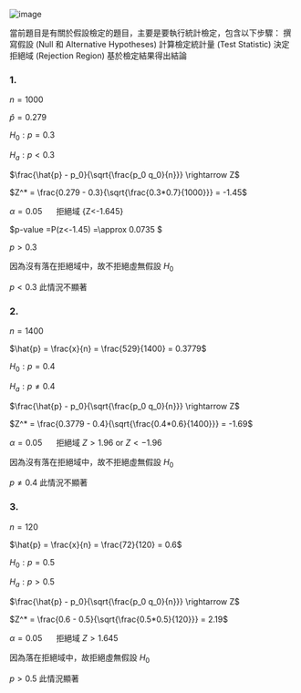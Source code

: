 ![image](https://github.com/user-attachments/assets/23900d55-2018-4308-ab3e-c2a48e3f8d4c)  

當前題目是有關於假設檢定的題目，主要是要執行統計檢定，包含以下步驟：
撰寫假設 (Null 和 Alternative Hypotheses)
計算檢定統計量 (Test Statistic)
決定拒絕域 (Rejection Region)
基於檢定結果得出結論  

### 1.  

$n=1000$  

$\hat p = 0.279$ 

$H_0 : p = 0.3$
   
$H_a : p < 0.3$

$\frac{\hat{p} - p_0}{\sqrt{\frac{p_0 q_0}{n}}} \rightarrow Z$  

$Z^* = \frac{0.279 - 0.3}{\sqrt{\frac{0.3*0.7}{1000}}} = -1.45$  

$\alpha = 0.05$ $\quad$ 拒絕域 {Z<-1.645}   

$p-value =P(z<-1.45) =\approx 0.0735 $  

$p > 0.3$

因為沒有落在拒絕域中，故不拒絕虛無假設 $H_0$  

$p < 0.3$ 此情況不顯著  


### 2.  

$n=1400$  

$\hat{p} = \frac{x}{n} = \frac{529}{1400} = 0.3779$  

$H_0 : p = 0.4$
   
$H_a : p \ne 0.4$

$\frac{\hat{p} - p_0}{\sqrt{\frac{p_0 q_0}{n}}} \rightarrow Z$  

$Z^* = \frac{0.3779 - 0.4}{\sqrt{\frac{0.4*0.6}{1400}}} = -1.69$  

$\alpha = 0.05$ $\quad$ 拒絕域 $Z>1.96$ or $Z<-1.96$   

因為沒有落在拒絕域中，故不拒絕虛無假設 $H_0$  

$p \ne 0.4$ 此情況不顯著   



### 3.  

$n=120$  

$\hat{p} = \frac{x}{n} = \frac{72}{120} = 0.6$  

$H_0 : p = 0.5$
   
$H_a : p > 0.5$

$\frac{\hat{p} - p_0}{\sqrt{\frac{p_0 q_0}{n}}} \rightarrow Z$  

$Z^* = \frac{0.6 - 0.5}{\sqrt{\frac{0.5*0.5}{120}}} = 2.19$  

$\alpha = 0.05$ $\quad$ 拒絕域 ${Z>1.645}$   

因為落在拒絕域中，故拒絕虛無假設 $H_0$  

$p > 0.5$ 此情況顯著  


